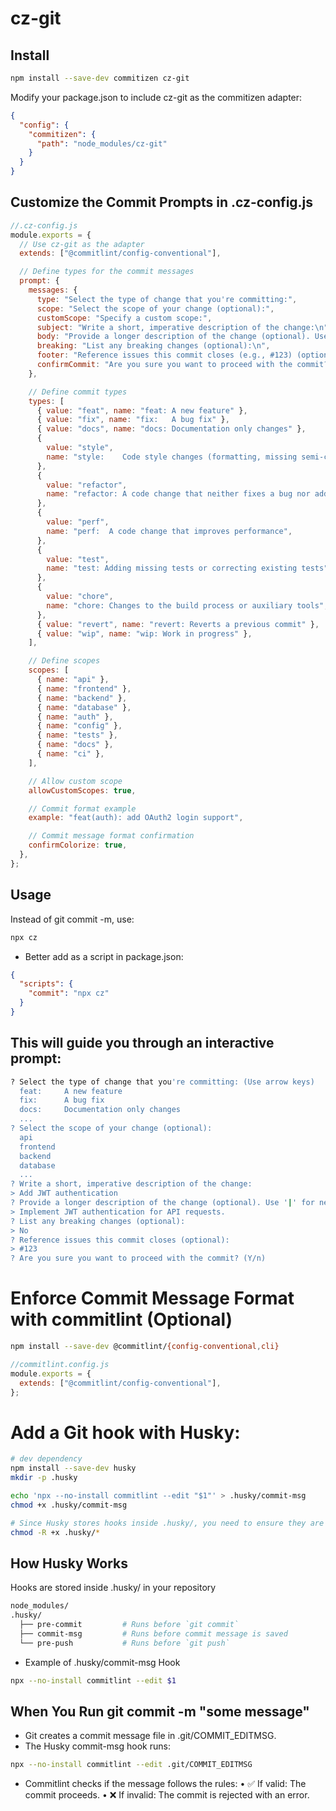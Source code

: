 # cz-git

## Install

```sh
npm install --save-dev commitizen cz-git
```

Modify your package.json to include cz-git as the commitizen adapter:

```json
{
  "config": {
    "commitizen": {
      "path": "node_modules/cz-git"
    }
  }
}
```

## Customize the Commit Prompts in .cz-config.js

```js
//.cz-config.js
module.exports = {
  // Use cz-git as the adapter
  extends: ["@commitlint/config-conventional"],

  // Define types for the commit messages
  prompt: {
    messages: {
      type: "Select the type of change that you're committing:",
      scope: "Select the scope of your change (optional):",
      customScope: "Specify a custom scope:",
      subject: "Write a short, imperative description of the change:\n",
      body: "Provide a longer description of the change (optional). Use '|' for new lines:\n",
      breaking: "List any breaking changes (optional):\n",
      footer: "Reference issues this commit closes (e.g., #123) (optional):\n",
      confirmCommit: "Are you sure you want to proceed with the commit?",
    },

    // Define commit types
    types: [
      { value: "feat", name: "feat: A new feature" },
      { value: "fix", name: "fix:   A bug fix" },
      { value: "docs", name: "docs: Documentation only changes" },
      {
        value: "style",
        name: "style:    Code style changes (formatting, missing semi-colons, etc)",
      },
      {
        value: "refactor",
        name: "refactor: A code change that neither fixes a bug nor adds a feature",
      },
      {
        value: "perf",
        name: "perf:  A code change that improves performance",
      },
      {
        value: "test",
        name: "test: Adding missing tests or correcting existing tests",
      },
      {
        value: "chore",
        name: "chore: Changes to the build process or auxiliary tools",
      },
      { value: "revert", name: "revert: Reverts a previous commit" },
      { value: "wip", name: "wip: Work in progress" },
    ],

    // Define scopes
    scopes: [
      { name: "api" },
      { name: "frontend" },
      { name: "backend" },
      { name: "database" },
      { name: "auth" },
      { name: "config" },
      { name: "tests" },
      { name: "docs" },
      { name: "ci" },
    ],

    // Allow custom scope
    allowCustomScopes: true,

    // Commit format example
    example: "feat(auth): add OAuth2 login support",

    // Commit message format confirmation
    confirmColorize: true,
  },
};
```

## Usage

Instead of git commit -m, use:

```sh
npx cz
```

- Better add as a script in package.json:

```json
{
  "scripts": {
    "commit": "npx cz"
  }
}
```

## This will guide you through an interactive prompt:

```sh
? Select the type of change that you're committing: (Use arrow keys)
  feat:     A new feature
  fix:      A bug fix
  docs:     Documentation only changes
  ...
? Select the scope of your change (optional):
  api
  frontend
  backend
  database
  ...
? Write a short, imperative description of the change:
> Add JWT authentication
? Provide a longer description of the change (optional). Use '|' for new lines:
> Implement JWT authentication for API requests.
? List any breaking changes (optional):
> No
? Reference issues this commit closes (optional):
> #123
? Are you sure you want to proceed with the commit? (Y/n)
```

# Enforce Commit Message Format with commitlint (Optional)

```sh
npm install --save-dev @commitlint/{config-conventional,cli}
```

```js
//commitlint.config.js
module.exports = {
  extends: ["@commitlint/config-conventional"],
};
```

# Add a Git hook with Husky:

```sh
# dev dependency
npm install --save-dev husky
mkdir -p .husky
```

```sh
echo 'npx --no-install commitlint --edit "$1"' > .husky/commit-msg
chmod +x .husky/commit-msg

# Since Husky stores hooks inside .husky/, you need to ensure they are executable:
chmod -R +x .husky/*
```

## How Husky Works

Hooks are stored inside .husky/ in your repository

```sh
node_modules/
.husky/
  ├── pre-commit         # Runs before `git commit`
  ├── commit-msg         # Runs before commit message is saved
  └── pre-push           # Runs before `git push`
```

- Example of .husky/commit-msg Hook

```sh
npx --no-install commitlint --edit $1
```

## When You Run git commit -m "some message"

- Git creates a commit message file in .git/COMMIT_EDITMSG.
- The Husky commit-msg hook runs:

```sh
npx --no-install commitlint --edit .git/COMMIT_EDITMSG
```

- Commitlint checks if the message follows the rules:
  • ✅ If valid: The commit proceeds.
  • ❌ If invalid: The commit is rejected with an error.
